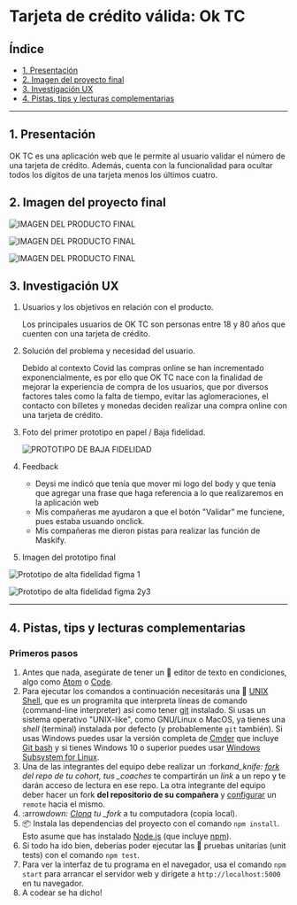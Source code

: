 # Tarjeta de crédito válida: Ok TC

## Índice

- [1. Presentación](#1-Presentación)
- [2. Imagen del proyecto final](#2-Imagen-del-proyecto-final)
- [3. Investigación UX](#3-Investigación-UX)
- [4. Pistas, tips y lecturas complementarias](#4-pistas-tips-y-lecturas-complementarias)

---

## 1. Presentación

OK TC es una aplicación web que le permite al usuario validar el número de una tarjeta de crédito. Además, cuenta con la funcionalidad para ocultar todos los dígitos de una tarjeta menos los últimos cuatro.

## 2. Imagen del proyecto final

![IMAGEN DEL PRODUCTO FINAL](/src/img/bg-tarjeta/proyectoCard3.JPG)

![IMAGEN DEL PRODUCTO FINAL](/src/img/bg-tarjeta/proyectoCard2.JPG)

![IMAGEN DEL PRODUCTO FINAL](/src/img/bg-tarjeta/proyectoCard1.JPG)

## 3. Investigación UX

1. Usuarios y los objetivos en relación con el producto.

   Los principales usuarios de OK TC son personas entre 18 y 80 años que cuenten con una tarjeta de crédito.

2. Solución del problema y necesidad del usuario.

   Debido al contexto Covid las compras online se han incrementado exponencialmente, es por ello que OK TC nace con la finalidad de mejorar la experiencia de compra de los usuarios, que por diversos factores tales como la falta de tiempo, evitar las aglomeraciones, el contacto con billetes y monedas deciden realizar una compra online con una tarjeta de crédito.

3. Foto del primer prototipo en papel / Baja fidelidad.

   ![PROTOTIPO DE BAJA FIDELIDAD](src/img/bg-tarjeta/prototipoBajaFidelidad.jpeg)

4. Feedback

   - Deysi me indicó que tenía que mover mi logo del body y que tenía que agregar una frase que haga referencia a lo que realizaremos en la aplicación web
   - Mis compañeras me ayudaron a que el botón "Validar" me funciene, pues estaba usuando onclick.
   - Mis compañeras me dieron pistas para realizar las función de Maskify.

5. Imagen del prototipo final

![Prototipo de alta fidelidad figma 1](/src/img/bg-tarjeta/cardFrame1.JPG)

![Prototipo de alta fidelidad figma 2y3](/src/img/bg-tarjeta/cardFrame2y3.JPG)

---

## 4. Pistas, tips y lecturas complementarias

### Primeros pasos

1. Antes que nada, asegúrate de tener un :pencil: editor de texto en
   condiciones, algo como [Atom](https://atom.io/) o
   [Code](https://code.visualstudio.com/).
2. Para ejecutar los comandos a continuación necesitarás una :shell:
   [UNIX Shell](https://curriculum.laboratoria.la/es/topics/shell),
   que es un programita que interpreta líneas de comando (command-line
   interpreter) así como tener [git](https://curriculum.laboratoria.la/es/topics/scm/01-git)
   instalado. Si usas un sistema operativo "UNIX-like", como GNU/Linux o MacOS,
   ya tienes una _shell_ (terminal) instalada por defecto (y probablemente `git`
   también). Si usas Windows puedes usar la versión completa de [Cmder](https://cmder.net/)
   que incluye [Git bash](https://git-scm.com/download/win) y si tienes Windows
   10 o superior puedes usar [Windows Subsystem for Linux](https://docs.microsoft.com/en-us/windows/wsl/install-win10).
3. Una de las integrantes del equipo debe realizar un :fork*and_knife:
   [fork](https://help.github.com/articles/fork-a-repo/) del repo de tu cohort,
   tus \_coaches* te compartirán un _link_ a un repo y te darán acceso de lectura
   en ese repo. La otra integrante del equipo deber hacer un fork **del
   repositorio de su compañera** y
   [configurar](https://gist.github.com/BCasal/026e4c7f5c71418485c1) un `remote`
   hacia el mismo.
4. :arrow*down: [Clona](https://help.github.com/articles/cloning-a-repository/)
   tu \_fork* a tu computadora (copia local).
5. 📦 Instala las dependencias del proyecto con el comando `npm install`. Esto
   asume que has instalado [Node.js](https://nodejs.org/) (que incluye [npm](https://docs.npmjs.com/)).
6. Si todo ha ido bien, deberías poder ejecutar las :traffic_light:
   pruebas unitarias (unit tests) con el comando `npm test`.
7. Para ver la interfaz de tu programa en el navegador, usa el comando
   `npm start` para arrancar el servidor web y dirígete a
   `http://localhost:5000` en tu navegador.
8. A codear se ha dicho!
